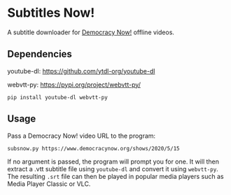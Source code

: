 # Subtitles Now!

A subtitle downloader for [Democracy Now!](https://www.democracynow.org/) offline videos.

## Dependencies

youtube-dl: https://github.com/ytdl-org/youtube-dl

webvtt-py: https://pypi.org/project/webvtt-py/

`pip install youtube-dl webvtt-py`

## Usage

Pass a Democracy Now! video URL to the program: 

`subsnow.py https://www.democracynow.org/shows/2020/5/15`

If no argument is passed, the program will prompt you for one.
It will then extract a .vtt subtitle file using `youtube-dl` and convert it using `webvtt-py`.
The resulting `.srt` file can then be played in popular media players such as Media Player Classic or VLC.